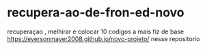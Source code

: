 # recupera-ao-de-fron-ed-novo
recuperaçao , melhirar e colocar 10 codigos a mais fiz de base https://eversonmayer2008.github.io/novo-projeto/ nesse repositorio
